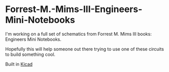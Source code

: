 # Forrest-M.-Mims-III-Engineers-Mini-Notebooks

I'm working on a full set of schematics from Forrest M. Mims III books: Engineers Mini Notebooks.

Hopefully this will help someone out there trying to use one of these circuits to build something cool.

Built in [Kicad](http://kicad-pcb.org/)
